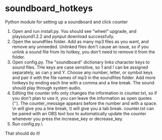 # soundboard_hotkeys
Python module for setting up a soundboard and click counter

1. Open and run install.py. You should see "wheel" upgrade, and playsound1.2.2 and pynput download successfully.
2. Open the soundfiles folder. Add as many mp3 files as you want, and remove any unneeded. Unlinked files don't cause an issue, so if you unlink a sound file from its hotkey, you don't need to remove it from the folder.
3. Open config.py. The "soundboard" dictionary links character keys to sound files. THe keys are case sensitive, so 1 and ! can be assigned separately, as can y and Y. Choose any number, letter, or symbol keys and pair it with the file names of mp3 in the soundfiles folder. Add more hotkeys by ending each line with a comma and a line break. The sound should play through system audio.
4. Editing the counter info only changes the information in counter.txt, so if you don't plan to use it, you can leave the information as open quotes (''). The counter_message appears before the number and with a space. \n will give you a line break, \t will give you a tab break. counter.txt can be paired with an OBS text box to automatically update the counter whenever you press the increase_key or decrease_key.
5. Run config.py.\

That should do it!
